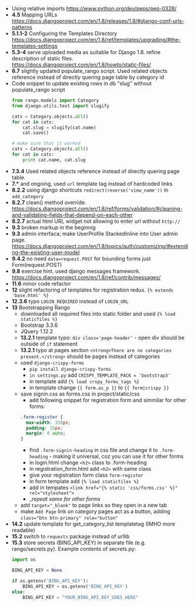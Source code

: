 * Using relative imports https://www.python.org/dev/peps/pep-0328/
* __4.5__  Mapping URLs https://docs.djangoproject.com/en/1.8/releases/1.8/#django-conf-urls-patterns
* __5.1.1-2__  Configuring the Templates Directory https://docs.djangoproject.com/en/1.8/ref/templates/upgrading/#the-templates-settings
* __5.3-4__ serve uploaded media as suitable for Django 1.8. refine description of static files. https://docs.djangoproject.com/en/1.8/howto/static-files/
* __6.7__ slightly updated populate_rango script. Used related objects reference instead of directly quering page table by category id
* Code snippet to update existing rows in db "slug" without populate_rango script
  ```python
  from rango.models import Category
  from django.utils.text import slugify

  cats = Category.objects.all()
  for cat in cats:
      cat.slug = slugify(cat.name)
      cat.save()

  # make sure that it worked
  cats = Category.objects.all()
  for cat in cats:
      print cat.name, cat.slug
  ```
* __7.3.4__ Used related objects reference instead of directly quering page table.
* __7.*__ and ongoing, used `url` template tag instead of hardcoded links
* __8.2.2__ using django shortcuts `redirect(reverse('view_name'))` in `add_category`
* __8.2.7__ clean() method override. https://docs.djangoproject.com/en/1.8/ref/forms/validation/#cleaning-and-validating-fields-that-depend-on-each-other
* __8.2.7__ actual html URL widget not allowing to enter url without `http://`
* __9.3__ broken markup in the beginnig
* __9.3__ admin interfaca; make UserProfile StackedInline into User admin page. https://docs.djangoproject.com/en/1.8/topics/auth/customizing/#extending-the-existing-user-model
* __9.4.2__ no need `data=request.POST` for bounding forms just Form(request.POST)
* __9.8__ exercise hint. used django messages framework. https://docs.djangoproject.com/en/1.8/ref/contrib/messages/
* __11.6__ minor code refactor
* __12__ slight refactoring of templates for registration redux. `{% extends 'base.html' %}`
* __12.3.6__ typo `LOGIN_REQUIRED` instead of `LOGIN_URL`
* __13__ Bootstrapping Rango
  * downloaded all required files into static folder and used `{% load staticfiles %}`
  * Bootstrap 3.3.6
  * JQuery 1.12.2
  * __13.2.1__ template typo: `div class='page-header'` - open div should be outside of `if` statement
  * __13.2.1__ typo at pages section  `<strong>There are no categories present.</strong>` should be pages instead of categories
  * used `django-crispy-forms`
    * `pip install django-crispy-forms`
    * `in settings.py` add `CRISPY_TEMPLATE_PACK = 'bootstrap3'`
    * in template add `{% load crspy_forms_tags %}`
    * in template change `{{ form.as_p }}` to `{{ form|crispy }}`
  * save signin.css as forms.css in project/static/css
    * add following snippet for registration form and simmilar for other forms:
    ```css
    .form-register {
      max-width: 330px;
      padding: 15px;
      margin: 0 auto;
    }
    ```
    * find `.form-signin-heading` in css file and change it to `.form-heading` - making it universal, coz you can use it for other forms
    * in login.html change `<h2>` class to .form-heading
    * in registration_form.html add `<h2>` with same class
    * give your registration form class `form-register`
    * in form template add `{% load staticfiles %}`
    * add in tempates `<link href="{% static 'css/forms.css' %}" rel="stylesheet">`
    * __repeat same for other forms_
  * add `target="_blank"` to page links so they open in a new tab
  * make `Add Page` link on category pages act as a button, adding `class="btn btn-primary" role="button"`
* __14.2__ update template for get_category_list templatetag (IMHO more readable)
* __15.2__ switch to `requests` package instead of urllib
* __15.3__ store secrets (BING_API_KEY) in separate file (e.g. rango/secrets.py). Example contents of secrets.py:
  ```python
  import os

  BING_API_KEY = None

  if os.getenv('BING_API_KEY'):
      BING_API_KEY = os.getenv('BING_API_KEY')
  else:
      BING_API_KEY = "YOUR_BING_API_KEY_GOES_HERE"
  ```
